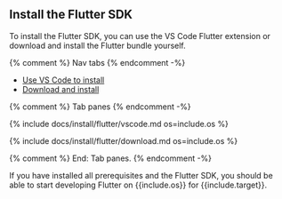 ## Install the Flutter SDK

To install the Flutter SDK, you can use the VS Code Flutter extension
or download and install the Flutter bundle yourself.

{% comment %} Nav tabs {% endcomment -%}
<ul class="nav nav-tabs" id="flutter-install" role="tablist">
    <li class="nav-item">
        <a class="nav-link active" id="vscode-tab" href="#vscode" role="tab" aria-controls="vscode" aria-selected="true">Use VS Code to install</a>
    </li>
    <li class="nav-item">
        <a class="nav-link" id="download-tab" href="#download" role="tab" aria-controls="download" aria-selected="false">Download and install</a>
    </li>
</ul>

{% comment %} Tab panes {% endcomment -%}
<div class="tab-content">

<div class="tab-pane active" id="vscode" role="tabpanel" aria-labelledby="vscode-tab" markdown="1">

{% include docs/install/flutter/vscode.md os=include.os %}

</div>

<div class="tab-pane" id="download" role="tabpanel" aria-labelledby="download-tab" markdown="1">

{% include docs/install/flutter/download.md os=include.os %}

</div>
</div>
{% comment %} End: Tab panes. {% endcomment -%}

If you have installed all prerequisites and the Flutter SDK,
you should be able to start developing Flutter on
{{include.os}} for {{include.target}}.
